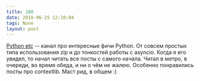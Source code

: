 ```yaml
---
title: 180
date: 2018-06-25 12:10:04
tags: None
layout: post
---
```


[Python etc](https://t.me/pythonetc) -- канал про интересные фичи Python. От совсем простых типа использования zip и до тонкостей работы с asyncio. Когда я его увидел, то начал читать все посты с самого начала. Читал в метро, в очереди, во время обеда, и ни о чём не жалею. Особенно понравились посты про contextlib. Маст рид, в общем :)
